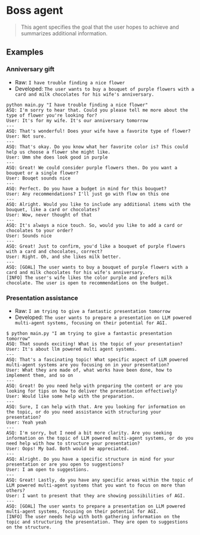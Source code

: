 # Boss agent
> This agent specifies the goal that the user hopes to achieve and summarizes additional information.

## Examples

### Anniversary gift
- Raw: `I have trouble finding a nice flower`
- Developed: `The user wants to buy a bouquet of purple flowers with a card and milk chocolates for his wife's anniversary.`
```
python main.py "I have trouble finding a nice flower"
ASQ: I'm sorry to hear that. Could you please tell me more about the type of flower you're looking for?
User: It's for my wife. It's our anniversary tomorrow
---
ASQ: That's wonderful! Does your wife have a favorite type of flower?
User: Not sure.
---
ASQ: That's okay. Do you know what her favorite color is? This could help us choose a flower she might like.
User: Umm she does look good in purple
---
ASQ: Great! We could consider purple flowers then. Do you want a bouquet or a single flower?
User: Bouqet sounds nice
---
ASQ: Perfect. Do you have a budget in mind for this bouquet?
User: Any recommendations? I'll just go with flow on this one
---
ASQ: Alright. Would you like to include any additional items with the bouquet, like a card or chocolates?
User: Wow, never thought of that
---
ASQ: It's always a nice touch. So, would you like to add a card or chocolates to your order?
User: Sounds nice
---
ASQ: Great! Just to confirm, you'd like a bouquet of purple flowers with a card and chocolates, correct?
User: Right. Oh, and she likes milk better.
---
ASQ: [GOAL] The user wants to buy a bouquet of purple flowers with a card and milk chocolates for his wife's anniversary.
[INFO] The user's wife likes the color purple and prefers milk chocolate. The user is open to recommendations on the budget.
```

### Presentation assistance
- Raw: `I am trying to give a fantastic presentation tomorrow`
- Developed: `The user wants to prepare a presentation on LLM powered multi-agent systems, focusing on their potential for AGI.`
```
$ python main.py "I am trying to give a fantastic presentation tomorrow"
ASQ: That sounds exciting! What is the topic of your presentation?
User: It's about llm powered multi agent systems.
---
ASQ: That's a fascinating topic! What specific aspect of LLM powered multi-agent systems are you focusing on in your presentation?
User: What they are made of, what works have been done, how to implement them, and so on
---
ASQ: Great! Do you need help with preparing the content or are you looking for tips on how to deliver the presentation effectively?
User: Would like some help with the preparation.
---
ASQ: Sure, I can help with that. Are you looking for information on the topic, or do you need assistance with structuring your presentation?
User: Yeah yeah
---
ASQ: I'm sorry, but I need a bit more clarity. Are you seeking information on the topic of LLM powered multi-agent systems, or do you need help with how to structure your presentation?
User: Oops! My bad. Both would be appreciated.
---
ASQ: Alright. Do you have a specific structure in mind for your presentation or are you open to suggestions?
User: I am open to suggestions.
---
ASQ: Great! Lastly, do you have any specific areas within the topic of LLM powered multi-agent systems that you want to focus on more than others?
User: I want to present that they are showing possibilities of AGI.
---
ASQ: [GOAL] The user wants to prepare a presentation on LLM powered multi-agent systems, focusing on their potential for AGI.
[INFO] The user needs help with both gathering information on the topic and structuring the presentation. They are open to suggestions on the structure.
```